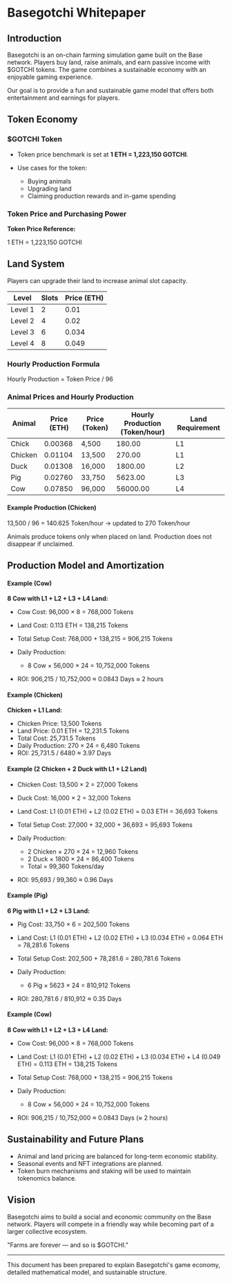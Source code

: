 # Basegotchi Whitepaper

## Introduction

Basegotchi is an on-chain farming simulation game built on the Base network. Players buy land, raise animals, and earn passive income with \$GOTCHI tokens. The game combines a sustainable economy with an enjoyable gaming experience.

Our goal is to provide a fun and sustainable game model that offers both entertainment and earnings for players.

## Token Economy

### \$GOTCHI Token

* Token price benchmark is set at **1 ETH = 1,223,150 GOTCHI**.
* Use cases for the token:

  * Buying animals
  * Upgrading land
  * Claiming production rewards and in-game spending

### Token Price and Purchasing Power

**Token Price Reference:**

1 ETH = 1,223,150 GOTCHI

## Land System

Players can upgrade their land to increase animal slot capacity.

| Level   | Slots |Price (ETH) |
| ------- | ----- | ----------- |
| Level 1 | 2     |0.01        |
| Level 2 | 4     |0.02        |
| Level 3 | 6     |0.034       |
| Level 4 | 8     |0.049       |




### Hourly Production Formula

Hourly Production = Token Price / 96

### Animal Prices and Hourly Production

| Animal  | Price (ETH) | Price (Token) | Hourly Production (Token/hour) | Land Requirement |
| ------- | ----------- | ------------- | ------------------------------ | ---------------- |
| Chick   | 0.00368     | 4,500         | 180.00                         | L1               |
| Chicken | 0.01104     | 13,500        | 270.00                         | L1               |
| Duck    | 0.01308     | 16,000        | 1800.00                        | L2               |
| Pig     | 0.02760     | 33,750        | 5623.00                        | L3               |
| Cow     | 0.07850     | 96,000        | 56000.00                       | L4               |

#### Example Production (Chicken)

13,500 / 96 = 140.625 Token/hour → updated to 270 Token/hour

Animals produce tokens only when placed on land. Production does not disappear if unclaimed.

## Production Model and Amortization

#### Example (Cow)

**8 Cow with L1 + L2 + L3 + L4 Land:**

* Cow Cost: 96,000 × 8 = 768,000 Tokens
* Land Cost: 0.113 ETH = 138,215 Tokens
* Total Setup Cost: 768,000 + 138,215 = 906,215 Tokens
* Daily Production:

  * 8 Cow × 56,000 × 24 = 10,752,000 Tokens
* ROI: 906,215 / 10,752,000 ≈ 0.0843 Days ≈ 2 hours

#### Example (Chicken)

**Chicken + L1 Land:**

* Chicken Price: 13,500 Tokens
* Land Price: 0.01 ETH = 12,231.5 Tokens
* Total Cost: 25,731.5 Tokens
* Daily Production: 270 × 24 = 6,480 Tokens
* ROI: 25,731.5 / 6480 ≈ 3.97 Days

#### Example (2 Chicken + 2 Duck with L1 + L2 Land)

* Chicken Cost: 13,500 × 2 = 27,000 Tokens
* Duck Cost: 16,000 × 2 = 32,000 Tokens
* Land Cost: L1 (0.01 ETH) + L2 (0.02 ETH) = 0.03 ETH = 36,693 Tokens
* Total Setup Cost: 27,000 + 32,000 + 36,693 = 95,693 Tokens
* Daily Production:

  * 2 Chicken × 270 × 24 = 12,960 Tokens
  * 2 Duck × 1800 × 24 = 86,400 Tokens
  * Total = 99,360 Tokens/day
* ROI: 95,693 / 99,360 ≈ 0.96 Days

#### Example (Pig)

**6 Pig with L1 + L2 + L3 Land:**

* Pig Cost: 33,750 × 6 = 202,500 Tokens
* Land Cost: L1 (0.01 ETH) + L2 (0.02 ETH) + L3 (0.034 ETH) = 0.064 ETH = 78,281.6 Tokens
* Total Setup Cost: 202,500 + 78,281.6 = 280,781.6 Tokens
* Daily Production:

  * 6 Pig × 5623 × 24 = 810,912 Tokens
* ROI: 280,781.6 / 810,912 ≈ 0.35 Days

#### Example (Cow)

**8 Cow with L1 + L2 + L3 + L4 Land:**

* Cow Cost: 96,000 × 8 = 768,000 Tokens
* Land Cost: L1 (0.01 ETH) + L2 (0.02 ETH) + L3 (0.034 ETH) + L4 (0.049 ETH) = 0.113 ETH = 138,215 Tokens
* Total Setup Cost: 768,000 + 138,215 = 906,215 Tokens
* Daily Production:

  * 8 Cow × 56,000 × 24 = 10,752,000 Tokens
* ROI: 906,215 / 10,752,000 ≈ 0.0843 Days (≈ 2 hours)

## Sustainability and Future Plans

* Animal and land pricing are balanced for long-term economic stability.
* Seasonal events and NFT integrations are planned.
* Token burn mechanisms and staking will be used to maintain tokenomics balance.

## Vision

Basegotchi aims to build a social and economic community on the Base network. Players will compete in a friendly way while becoming part of a larger collective ecosystem.

"Farms are forever — and so is \$GOTCHI."

---

This document has been prepared to explain Basegotchi's game economy, detailed mathematical model, and sustainable structure.

